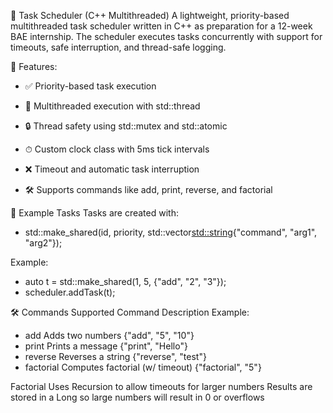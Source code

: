 🧠 Task Scheduler (C++ Multithreaded)
A lightweight, priority-based multithreaded task scheduler written in C++ as preparation for a 12-week BAE internship. The scheduler executes tasks concurrently with support for timeouts, safe interruption, and thread-safe logging.



🚀 Features:
- ✅ Priority-based task execution

- 🧵 Multithreaded execution with std::thread

- 🔒 Thread safety using std::mutex and std::atomic

- ⏱ Custom clock class with 5ms tick intervals

- ❌ Timeout and automatic task interruption

- 🛠 Supports commands like add, print, reverse, and factorial



🧪 Example Tasks
Tasks are created with:

- std::make_shared<Task>(id, priority, std::vector<std::string>{"command", "arg1", "arg2"});


Example:

- auto t = std::make_shared<Task>(1, 5, {"add", "2", "3"});
- scheduler.addTask(t);


🛠 Commands Supported
Command	Description	Example:
- add	Adds two numbers	{"add", "5", "10"}
- print	Prints a message	{"print", "Hello"}
- reverse	Reverses a string	{"reverse", "test"}
- factorial	Computes factorial (w/ timeout)	{"factorial", "5"}

Factorial Uses Recursion to allow timeouts for larger numbers
Results are stored in a Long so large numbers will result in 0 or overflows
